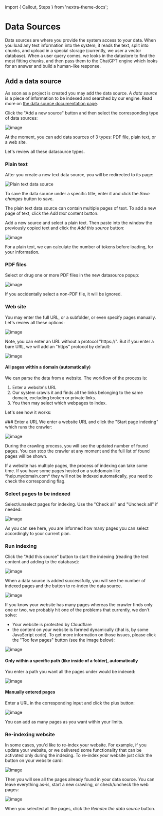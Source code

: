 import { Callout, Steps } from 'nextra-theme-docs';

# Data Sources

Data sources are where you provide the system access to your data. When you load any text information into the system, it reads the text, split into chunks, and upload in a special storage (currently, we user a vector database). When a user query comes, we looks in the datastore to find the most fitting chunks, and then pass them to the ChatGPT engine which looks for an answer and build a human-like response.

## Add a data source
As soon as a project is created you may add the data source. A *data source* is a piece of information to be indexed and searched by our engine. Read more on [the data source documentation page](https://www.enumhq.com/docs/guide/data-sources).

 Click the "Add a new source" button and then select the corresponding type of data sources:

![image](https://github.com/StubbornDeer/enum-docs-nextra/assets/91156314/5407348c-fac1-4a47-b9a3-b15b9a90267a)

<Callout>
  At the moment, you can add data sources of 3 types: PDF file, plain text, or a web site.
 </Callout>

Let's review all these datasource types.

### Plain text

After you create a new text data source, you will be redirected to its page:

![Plain text data source](https://github.com/StubbornDeer/enum-docs-nextra/assets/91156314/45dfadbc-b28f-4d6f-8407-602253d7bbaf)

To save the data source under a specific title, enter it and click the *Save changes* button to save.

The plain text data source can contain multiple pages of text. To add a new page of text, click the *Add text* content button.

Add a new source and select a plain text. Then paste into the window the previously copied text and click the *Add this source* button:

![image](https://github.com/StubbornDeer/enum-docs-nextra/assets/91156314/581155be-f4e7-461f-bfd4-6f87c61aa75f)

<Callout>
For a plain text, we can calculate the number of tokens before loading, for your information.
</Callout>

### PDF files
Select or drug one or more PDF files in the new datasource popup:

![image](https://github.com/StubbornDeer/enum-docs-nextra/assets/91156314/0d65a321-4f4a-4cff-86bf-fd3d752315ae)

<Callout>
If you accidentally select a non-PDF file, it will be ignored.
</Callout>

### Web site
You may enter the full URL, or a subfolder, or even specify pages manually. Let's review all these options:

![image](https://github.com/StubbornDeer/enum-docs-nextra/assets/91156314/421ccbcd-a972-4e6f-8270-9cbf975f9618)

<Callout>
Note, you can enter an URL without a protocol "https://". But if you enter a bare URL, we will add an "https" protocol by default:
</Callout>

![image](https://github.com/StubbornDeer/public-media-files/assets/91156314/ea03156f-a074-4c91-982f-626bcbf25646)

#### All pages within a domain (automatically)

We can parse  the data from a website. The workflow of the process is:

1. Enter a website's URL
2. Our system crawls it and finds all the links belonging to the same domain, excluding broken or private links.
3. You then may select which webpages to index.

Let's see how it works:

<Steps>
### Enter a URL
  We enter a website URL and click the "Start page indexing" which runs the crawler:

![image](https://github.com/StubbornDeer/enum-docs-nextra/assets/91156314/49ff78ac-d78e-4319-bc43-781d289686f1)

During the crawling process, you will see the updated number of found pages. 
You can stop the crawler at any moment and the full list of found pages will be shown.

<Callout>
If a website has multiple pages, the process of indexing can take some time.
</Callout>

<Callout>
  If you have some pages hosted on a subdomain like *help.mydomain.com* they will not be indexed automatically, you need to check the corresponding flag.
</Callout>

### Select pages to be indexed
Select/unselect pages for indexing. Use the "Check all" and "Uncheck all" if needed:

![image](https://github.com/StubbornDeer/enum-docs-nextra/assets/91156314/3ef86c68-1869-42f2-9b4c-f88c0b3cca43)


<Callout>
As you can see here, you are informed how many pages you can select accordingly to your current plan.
</Callout>

### Run indexing
  Click the "Add this source" button to start the indexing (reading the text content and adding to the database):

![image](https://github.com/StubbornDeer/public-media-files/assets/91156314/16e28a62-ef2e-4d1f-a924-7da7ef0d7943)


When a data source is added successfully, you will see the number of indexed pages and the button to re-index the data source.

![image](https://github.com/StubbornDeer/enum-docs-nextra/assets/91156314/015af4ad-e501-42b7-ad81-8ddf41893d0e)


<Callout>
If you know your website has many pages whereas the crawler finds only one or two, we probably hit one of the problems that currently, we don't solve:

- Your website is protected by Cloudflare
- the content on your website is formed dynamically (that is, by some JavaScript code).
To get more information on those issues, please click the "Too few pages" button (see the image below): 
</Callout>

![image](https://github.com/StubbornDeer/public-media-files/assets/91156314/3aa21737-382c-4796-a96a-e4c7f91279e3)

</Steps>

#### Only within a specific path (like inside of a folder), automatically

You enter a path you want all the pages under would be indexed:

![image](https://github.com/StubbornDeer/enum-docs-nextra/assets/91156314/16feecd2-c5e0-4255-87d2-92baebdbd4b0)


#### Manually entered pages

Enter a URL in the corresponding input and click the plus button:

![image](https://github.com/StubbornDeer/enum-docs-nextra/assets/91156314/ef387a58-0296-454d-b006-6fff1b31fe5f)


You can add as many pages as you want within your limits.

### Re-indexing website
In some cases, you'd like to re-index your website. For example, if you update your website, or we delivered some functionality that can be activated only during the indexing.
To re-index your website just click the button on your website card:

![image](https://github.com/StubbornDeer/enum-docs-nextra/assets/91156314/c2526c08-3baa-444f-bb15-3575066c0ea9)

Then you will see all the pages already found in your data source. You can leave everything as-is, start a new crawling, or check/uncheck the web pages:


![image](https://github.com/StubbornDeer/enum-docs-nextra/assets/91156314/2020ae79-b906-4168-88d9-f2bbdfd0ef48)

When you selected all the pages, click the *Reindex the data source* button.
